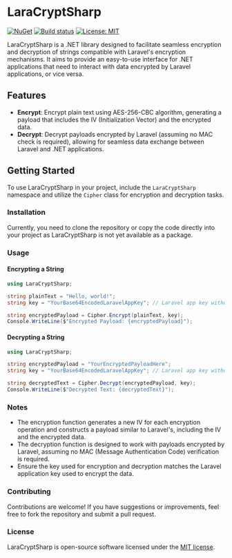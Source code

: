 # LaraCryptSharp

[![NuGet](https://img.shields.io/nuget/v/LaraCryptSharp?cacheSeconds=3600)](https://www.nuget.org/packages/LaraCryptSharp/)
[![Build status](https://github.com/rgdcastro/LaraCryptSharp/actions/workflows/build-and-test.yml/badge.svg?branch=main)](https://github.com/rgdcastro/LaraCryptSharp/actions/workflows/build-and-test.yml)
[![License: MIT](https://img.shields.io/badge/License-MIT-yellow.svg)](https://opensource.org/licenses/MIT)

LaraCryptSharp is a .NET library designed to facilitate seamless encryption and decryption of strings compatible with Laravel's encryption mechanisms. It aims to provide an easy-to-use interface for .NET applications that need to interact with data encrypted by Laravel applications, or vice versa.

## Features

- **Encrypt**: Encrypt plain text using AES-256-CBC algorithm, generating a payload that includes the IV (Initialization Vector) and the encrypted data.
- **Decrypt**: Decrypt payloads encrypted by Laravel (assuming no MAC check is required), allowing for seamless data exchange between Laravel and .NET applications.

## Getting Started

To use LaraCryptSharp in your project, include the `LaraCryptSharp` namespace and utilize the `Cipher` class for encryption and decryption tasks.

### Installation

Currently, you need to clone the repository or copy the code directly into your project as LaraCryptSharp is not yet available as a package.

### Usage

#### Encrypting a String

```csharp
using LaraCryptSharp;

string plainText = "Hello, world!";
string key = "YourBase64EncodedLaravelAppKey"; // Laravel app key without 'base64:' prefix

string encryptedPayload = Cipher.Encrypt(plainText, key);
Console.WriteLine($"Encrypted Payload: {encryptedPayload}");
```

#### Decrypting a String

```csharp
using LaraCryptSharp;

string encryptedPayload = "YourEncryptedPayloadHere";
string key = "YourBase64EncodedLaravelAppKey"; // Laravel app key without 'base64:' prefix

string decryptedText = Cipher.Decrypt(encryptedPayload, key);
Console.WriteLine($"Decrypted Text: {decryptedText}");
```

### Notes

- The encryption function generates a new IV for each encryption operation and constructs a payload similar to Laravel's, including the IV and the encrypted data.
- The decryption function is designed to work with payloads encrypted by Laravel, assuming no MAC (Message Authentication Code) verification is required.
- Ensure the key used for encryption and decryption matches the Laravel application key used to encrypt the data.

### Contributing

Contributions are welcome! If you have suggestions or improvements, feel free to fork the repository and submit a pull request.

### License

LaraCryptSharp is open-source software licensed under the [MIT license](https://opensource.org/licenses/MIT).